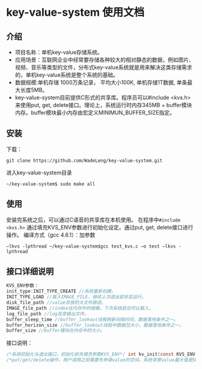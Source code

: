 # key-value-system 使用文档

## 介绍

- 项目名称：单机key-value存储系统。
- 应用场景：互联网企业中经常要存储各种较大的相对静态的数据，例如图片、视频、音乐等类型的文件，分布式key-value系统就是用来解决这类存储需求的，单机key-value系统是整个系统的基础。
- 数据规模:单机存储 1000万条记录， 平均大小100K, 单机存储1T数据, 单条最大长度5MB。
- key-value-system目前提供C形式的共享库。程序员可以#include <kvs.h>来使用put, get, delete接口。理论上，系统运行时内存345MB + buffer模块内存。buffer模块最小内存由宏定义MINIMUN_BUFFER_SIZE指定。

## 安装

下载： 

```shell
git clone https://github.com/WadeLeng/key-value-system.git
```

进入key-value-system目录 

```shell
~/key-value-system$ sudo make all
```

## 使用

安装完系统之后，可以通过C语音的共享库在本机使用。
在程序中`#include <kvs.h>`
通过填充KVS_ENV参数进行初始化设定。通过put, get, delete接口进行操作。
编译方式（gcc 4.6.1）：加参数

```shell 
–lkvs -lpthread ~/key-value-system$gcc test_kvs.c –o test –lkvs -lpthread
```

## 接口详细说明

```c
KVS_ENV参数：
init_type:INIT_TYPE_CREATE //系统重新创建。
INIT_TYPE_LOAD //载入IMAGE_FILE，继续上次退出前状态运行。
disk_file_path //value存放的大文件路径。
IMAGE_file_path //index在内存中的镜像。下次系统启动可以载入。
log_file_path //log信息输出文件。
buffer_sleep_time //buffer_lookout线程刷新间隔时间，数据落地条件之一。
buffer_horizon_size //buffer_lookout线程中数据包大小，数据落地条件之一。
buffer_size //buffer模块在内存中的大小。
```

接口说明：

```c
/*系统初始化与退出接口，初始化前先填充参数KVS_ENV*/ int kv_init(const KVS_ENV* kvs); int kv_exit();
/*put/get/delete操作，用户调用之前需要先申请value的空间，系统背景value最大值是5MB*/ int kv_put(const char* key, int key_size, const char* value, int value_size); int kv_get(const char* key, int key_size, char* buf, int* buf_size); int kv_delete(const char* key, int key_size);
```